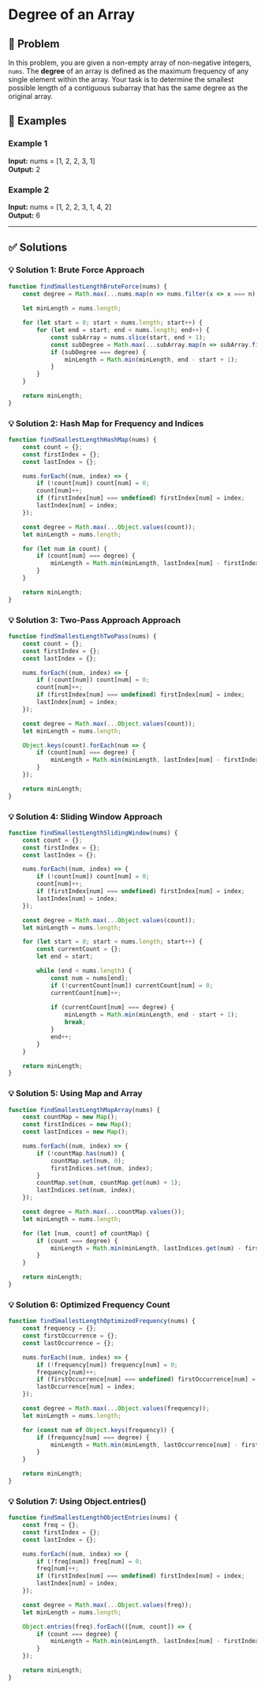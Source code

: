 # Degree of an Array

## 📝 Problem

In this problem, you are given a non-empty array of non-negative integers, `nums`. The **degree** of an array is defined as the maximum frequency of any single element within the array. Your task is to determine the smallest possible length of a contiguous subarray that has the same degree as the original array.


## 📌 Examples

### Example 1

**Input:** nums = [1, 2, 2, 3, 1]  
**Output:** 2

### Example 2

**Input:** nums = [1, 2, 2, 3, 1, 4, 2]  
**Output:** 6

---

## ✅ Solutions

### 💡 Solution 1: Brute Force Approach

```javascript
function findSmallestLengthBruteForce(nums) {
    const degree = Math.max(...nums.map(n => nums.filter(x => x === n).length));
    
    let minLength = nums.length;

    for (let start = 0; start < nums.length; start++) {
        for (let end = start; end < nums.length; end++) {
            const subArray = nums.slice(start, end + 1);
            const subDegree = Math.max(...subArray.map(n => subArray.filter(x => x === n).length));
            if (subDegree === degree) {
                minLength = Math.min(minLength, end - start + 1);
            }
        }
    }

    return minLength;
}
```

### 💡 Solution 2: Hash Map for Frequency and Indices

```javascript
function findSmallestLengthHashMap(nums) {
    const count = {};
    const firstIndex = {};
    const lastIndex = {};

    nums.forEach((num, index) => {
        if (!count[num]) count[num] = 0;
        count[num]++;
        if (firstIndex[num] === undefined) firstIndex[num] = index;
        lastIndex[num] = index;
    });

    const degree = Math.max(...Object.values(count));
    let minLength = nums.length;

    for (let num in count) {
        if (count[num] === degree) {
            minLength = Math.min(minLength, lastIndex[num] - firstIndex[num] + 1);
        }
    }

    return minLength;
}
```

### 💡 Solution 3: Two-Pass Approach Approach

```javascript
function findSmallestLengthTwoPass(nums) {
    const count = {};
    const firstIndex = {};
    const lastIndex = {};

    nums.forEach((num, index) => {
        if (!count[num]) count[num] = 0;
        count[num]++;
        if (firstIndex[num] === undefined) firstIndex[num] = index;
        lastIndex[num] = index;
    });

    const degree = Math.max(...Object.values(count));
    let minLength = nums.length;

    Object.keys(count).forEach(num => {
        if (count[num] === degree) {
            minLength = Math.min(minLength, lastIndex[num] - firstIndex[num] + 1);
        }
    });

    return minLength;
}
```

### 💡 Solution 4: Sliding Window Approach

```javascript
function findSmallestLengthSlidingWindow(nums) {
    const count = {};
    const firstIndex = {};
    const lastIndex = {};

    nums.forEach((num, index) => {
        if (!count[num]) count[num] = 0;
        count[num]++;
        if (firstIndex[num] === undefined) firstIndex[num] = index;
        lastIndex[num] = index;
    });

    const degree = Math.max(...Object.values(count));
    let minLength = nums.length;

    for (let start = 0; start < nums.length; start++) {
        const currentCount = {};
        let end = start;

        while (end < nums.length) {
            const num = nums[end];
            if (!currentCount[num]) currentCount[num] = 0;
            currentCount[num]++;
            
            if (currentCount[num] === degree) {
                minLength = Math.min(minLength, end - start + 1);
                break;
            }
            end++;
        }
    }

    return minLength;
}
```

### 💡 Solution 5: Using Map and Array

```javascript
function findSmallestLengthMapArray(nums) {
    const countMap = new Map();
    const firstIndices = new Map();
    const lastIndices = new Map();

    nums.forEach((num, index) => {
        if (!countMap.has(num)) {
            countMap.set(num, 0);
            firstIndices.set(num, index);
        }
        countMap.set(num, countMap.get(num) + 1);
        lastIndices.set(num, index);
    });

    const degree = Math.max(...countMap.values());
    let minLength = nums.length;

    for (let [num, count] of countMap) {
        if (count === degree) {
            minLength = Math.min(minLength, lastIndices.get(num) - firstIndices.get(num) + 1);
        }
    }

    return minLength;
}
```

### 💡 Solution 6: Optimized Frequency Count

```javascript
function findSmallestLengthOptimizedFrequency(nums) {
    const frequency = {};
    const firstOccurrence = {};
    const lastOccurrence = {};

    nums.forEach((num, index) => {
        if (!frequency[num]) frequency[num] = 0;
        frequency[num]++;
        if (firstOccurrence[num] === undefined) firstOccurrence[num] = index;
        lastOccurrence[num] = index;
    });

    const degree = Math.max(...Object.values(frequency));
    let minLength = nums.length;

    for (const num of Object.keys(frequency)) {
        if (frequency[num] === degree) {
            minLength = Math.min(minLength, lastOccurrence[num] - firstOccurrence[num] + 1);
        }
    }

    return minLength;
}
```

### 💡 Solution 7: Using Object.entries()

```javascript
function findSmallestLengthObjectEntries(nums) {
    const freq = {};
    const firstIndex = {};
    const lastIndex = {};

    nums.forEach((num, index) => {
        if (!freq[num]) freq[num] = 0;
        freq[num]++;
        if (firstIndex[num] === undefined) firstIndex[num] = index;
        lastIndex[num] = index;
    });

    const degree = Math.max(...Object.values(freq));
    let minLength = nums.length;

    Object.entries(freq).forEach(([num, count]) => {
        if (count === degree) {
            minLength = Math.min(minLength, lastIndex[num] - firstIndex[num] + 1);
        }
    });

    return minLength;
}
```